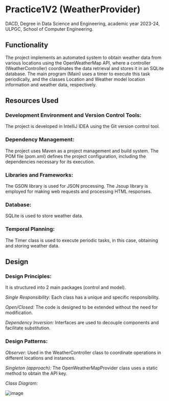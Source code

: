 # Practice1V2 (WeatherProvider)
DACD, Degree in Data Science and Engineering, academic year 2023-24, ULPGC, School of Computer Engineering.

## Functionality
The project implements an automated system to obtain weather data from various locations using the OpenWeatherMap API, where a controller (WeatherController) coordinates the data retrieval and stores it in an SQLite database.
The main program (Main) uses a timer to execute this task periodically, and the classes Location and Weather model location information and weather data, respectively.

## Resources Used
### Development Environment and Version Control Tools:
The project is developed in IntelliJ IDEA using the Git version control tool.

### Dependency Management:
The project uses Maven as a project management and build system. The POM file (pom.xml) defines the project configuration, including the dependencies necessary for its execution.

### Libraries and Frameworks:
The GSON library is used for JSON processing. The Jsoup library is employed for making web requests and processing HTML responses.

### Database:
SQLite is used to store weather data.

### Temporal Planning:
The Timer class is used to execute periodic tasks, in this case, obtaining and storing weather data.

## Design
### Design Principles:
It is structured into 2 main packages (control and model).

*Single Responsibility:* Each class has a unique and specific responsibility.

*Open/Closed:* The code is designed to be extended without the need for modification.

*Dependency Inversion:* Interfaces are used to decouple components and facilitate substitution.

### Design Patterns:
*Observer:* Used in the WeatherController class to coordinate operations in different locations and instances.

*Singleton (approach):* The OpenWeatherMapProvider class uses a static method to obtain the API key.

*Class Diagram:*

![image](https://github.com/victorrloopezz/practice1V2/assets/145262837/2a4c8755-87b1-48c8-9e9a-ffc0e1d5cab3)

